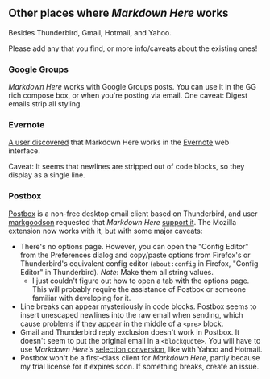 ## Other places where *Markdown Here* works

Besides Thunderbird, Gmail, Hotmail, and Yahoo.

Please add any that you find, or more info/caveats about the existing ones!

### Google Groups

*Markdown Here* works with Google Groups posts. You can use it in the GG rich compose box, or when you're posting via email. One caveat: Digest emails strip all styling. 

### Evernote

[A user discovered](https://github.com/adam-p/markdown-here/issues/30#issuecomment-8119861) that Markdown Here works in the [Evernote](https://www.evernote.com) web interface. 

Caveat: It seems that newlines are stripped out of code blocks, so they display as a single line.

### Postbox

[Postbox](http://www.postbox-inc.com/) is a non-free desktop email client based on Thunderbird, and user [markgoodson](https://github.com/markgoodson) requested that *Markdown Here* [support it](https://github.com/adam-p/markdown-here/issues/30). The Mozilla extension now works with it, but with some major caveats:

* There's no options page. However, you can open the "Config Editor" from the Preferences dialog and copy/paste options from Firefox's or Thunderbird's equivalent config editor (`about:config` in Firefox, "Config Editor" in Thunderbird). *Note*: Make them all string values. 
  * I just couldn't figure out how to open a tab with the options page. This will probably require the assistance of Postbox or someone familiar with developing for it.
* Line breaks can appear mysteriously in code blocks. Postbox seems to insert unescaped newlines into the raw email when sending, which cause problems if they appear in the middle of a `<pre>` block.
* Gmail and Thunderbird reply exclusion doesn't work in Postbox. It doesn't seem to put the original email in a `<blockquote>`. You will have to use *Markdown Here's* [selection conversion](https://github.com/adam-p/markdown-here#selectionpiecemeal-conversion), like with Yahoo and Hotmail.
* Postbox won't be a first-class client for *Markdown Here*, partly because my trial license for it expires soon. If something breaks, create an issue.

